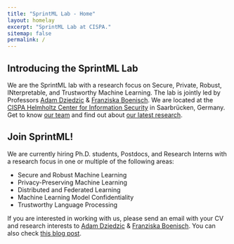 ```yaml
---
title: "SprintML Lab - Home"
layout: homelay
excerpt: "SprintML Lab at CISPA."
sitemap: false
permalink: /
---
```


Introducing the SprintML Lab
----------------------------

We are the SprintML lab with a research focus on Secure, Private, Robust, INterpretable, and Trustworthy Machine Learning. The lab is jointly led by Professors [Adam Dziedzic](https://adam-dziedzic.com/) & [Franziska Boenisch](https://franziska-boenisch.de/). We are located at the [CISPA Helmholtz Center for Information Security](https://cispa.de/en) in Saarbrücken, Germany. Get to know [our team](members.html) and find out about [our latest research](publications.html).

Join SprintML!
--------------

We are currently hiring Ph.D. students, Postdocs, and Research Interns with a research focus in one or multiple of the following areas:

*   Secure and Robust Machine Learning
*   Privacy-Preserving Machine Learning
*   Distributed and Federated Learning
*   Machine Learning Model Confidentiality
*   Trustworthy Language Processing

If you are interested in working with us, please send an email with your CV and research interests to [Adam Dziedzic](https://adam-dziedzic.com/) & [Franziska Boenisch](https://franziska-boenisch.de/). You can also check [this blog post](phdlifes/2023-05-30-contact-advisor.html).